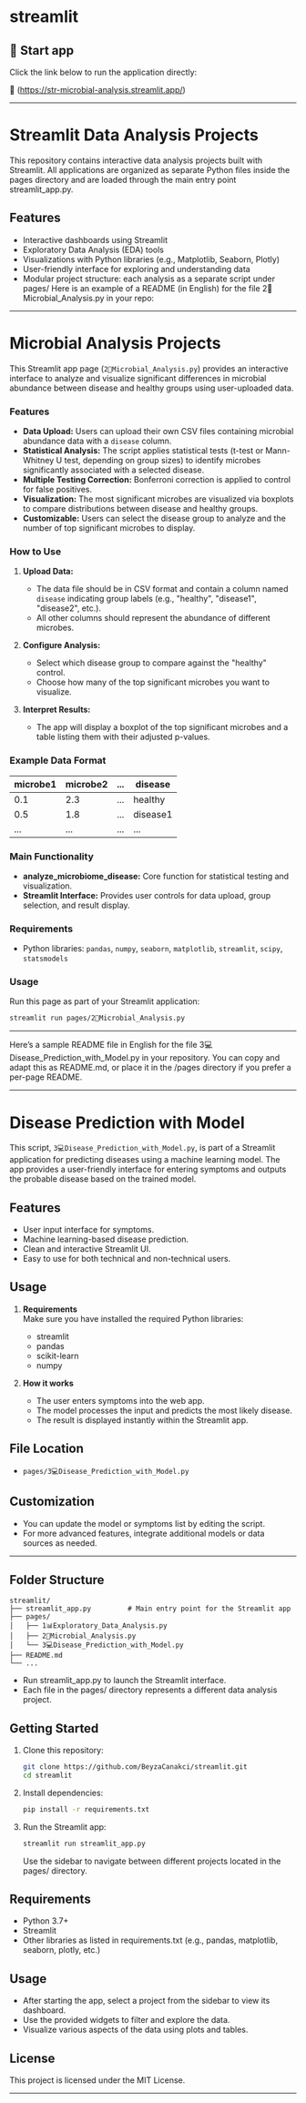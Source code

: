 # streamlit

## 🚀 Start app

Click the link below to run the application directly:


🔗 (https://str-microbial-analysis.streamlit.app/) 


---

# Streamlit Data Analysis Projects

This repository contains interactive data analysis projects built with Streamlit. All applications are organized as separate Python files inside the pages directory and are loaded through the main entry point streamlit_app.py.

## Features

- Interactive dashboards using Streamlit  
- Exploratory Data Analysis (EDA) tools  
- Visualizations with Python libraries (e.g., Matplotlib, Seaborn, Plotly)  
- User-friendly interface for exploring and understanding data  
- Modular project structure: each analysis as a separate script under pages/
Here is an example of a README (in English) for the file 2🧬Microbial_Analysis.py in your repo:

---

# Microbial Analysis Projects

This Streamlit app page (`2🧬Microbial_Analysis.py`) provides an interactive interface to analyze and visualize significant differences in microbial abundance between disease and healthy groups using user-uploaded data.

### Features

- **Data Upload:** Users can upload their own CSV files containing microbial abundance data with a `disease` column.
- **Statistical Analysis:** The script applies statistical tests (t-test or Mann-Whitney U test, depending on group sizes) to identify microbes significantly associated with a selected disease.
- **Multiple Testing Correction:** Bonferroni correction is applied to control for false positives.
- **Visualization:** The most significant microbes are visualized via boxplots to compare distributions between disease and healthy groups.
- **Customizable:** Users can select the disease group to analyze and the number of top significant microbes to display.

### How to Use

1. **Upload Data:**
   - The data file should be in CSV format and contain a column named `disease` indicating group labels (e.g., "healthy", "disease1", "disease2", etc.).
   - All other columns should represent the abundance of different microbes.

2. **Configure Analysis:**
   - Select which disease group to compare against the "healthy" control.
   - Choose how many of the top significant microbes you want to visualize.

3. **Interpret Results:**
   - The app will display a boxplot of the top significant microbes and a table listing them with their adjusted p-values.

### Example Data Format

| microbe1 | microbe2 | ... | disease  |
|----------|----------|-----|----------|
| 0.1      | 2.3      | ... | healthy  |
| 0.5      | 1.8      | ... | disease1 |
| ...      | ...      | ... | ...      |

### Main Functionality

- **analyze_microbiome_disease:** Core function for statistical testing and visualization.
- **Streamlit Interface:** Provides user controls for data upload, group selection, and result display.

### Requirements

- Python libraries: `pandas`, `numpy`, `seaborn`, `matplotlib`, `streamlit`, `scipy`, `statsmodels`

### Usage

Run this page as part of your Streamlit application:
```bash
streamlit run pages/2🧬Microbial_Analysis.py
```

---
Here’s a sample README file in English for the file 3💻Disease_Prediction_with_Model.py in your repository. You can copy and adapt this as README.md, or place it in the /pages directory if you prefer a per-page README.

---

# Disease Prediction with Model

This script, `3💻Disease_Prediction_with_Model.py`, is part of a Streamlit application for predicting diseases using a machine learning model. The app provides a user-friendly interface for entering symptoms and outputs the probable disease based on the trained model.

## Features

- User input interface for symptoms.
- Machine learning-based disease prediction.
- Clean and interactive Streamlit UI.
- Easy to use for both technical and non-technical users.

## Usage

1. **Requirements**  
   Make sure you have installed the required Python libraries:
   - streamlit
   - pandas
   - scikit-learn
   - numpy


3. **How it works**  
   - The user enters symptoms into the web app.
   - The model processes the input and predicts the most likely disease.
   - The result is displayed instantly within the Streamlit app.

## File Location

- `pages/3💻Disease_Prediction_with_Model.py`

## Customization

- You can update the model or symptoms list by editing the script.
- For more advanced features, integrate additional models or data sources as needed.


---


## Folder Structure

```
streamlit/
├── streamlit_app.py         # Main entry point for the Streamlit app
├── pages/
│   ├── 1📊Exploratory_Data_Analysis.py
│   ├── 2🧬Microbial_Analysis.py
│   └── 3💻Disease_Prediction_with_Model.py
├── README.md
└── ...
```

- Run streamlit_app.py to launch the Streamlit interface.
- Each file in the pages/ directory represents a different data analysis project.

## Getting Started

1. Clone this repository:
   ```bash
   git clone https://github.com/BeyzaCanakci/streamlit.git
   cd streamlit
   ```

2. Install dependencies:
   ```bash
   pip install -r requirements.txt
   ```

3. Run the Streamlit app:
   ```bash
   streamlit run streamlit_app.py
   ```
   Use the sidebar to navigate between different projects located in the pages/ directory.

## Requirements

- Python 3.7+
- Streamlit
- Other libraries as listed in requirements.txt (e.g., pandas, matplotlib, seaborn, plotly, etc.)

## Usage

- After starting the app, select a project from the sidebar to view its dashboard.
- Use the provided widgets to filter and explore the data.
- Visualize various aspects of the data using plots and tables.

## License

This project is licensed under the MIT License.

---

